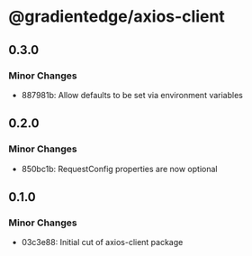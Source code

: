 # @gradientedge/axios-client

## 0.3.0

### Minor Changes

- 887981b: Allow defaults to be set via environment variables

## 0.2.0

### Minor Changes

- 850bc1b: RequestConfig properties are now optional

## 0.1.0

### Minor Changes

- 03c3e88: Initial cut of axios-client package
